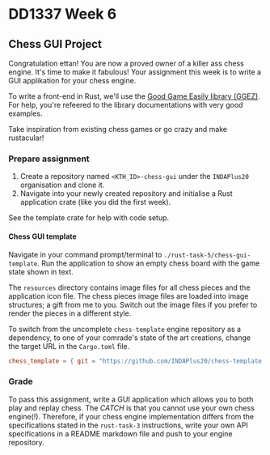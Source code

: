 # DD1337 Week 6

## Chess GUI Project

Congratulation ettan! You are now a proved owner of a killer ass chess engine. It's time to make it fabulous! Your assignment this week is to write a GUI applikation for your chess engine.

To write a front-end in Rust, we'll use the [Good Game Easily library (GGEZ)](https://ggez.rs/). For help, you're refeered to the library documentations with very good examples.

Take inspiration from existing chess games or go crazy and make rustacular!

### Prepare assignment

1) Create a repository named `<KTH_ID>-chess-gui` under the `INDAPlus20` organisation and clone it.
2) Navigate into your newly created repository and initialise a Rust application crate (like you did the first week).

See the template crate for help with code setup.

#### Chess GUI template

Navigate in your command prompt/terminal to `./rust-task-5/chess-gui-template`. Run the application to show an empty chess board with the game state shown in text. 

The `resources` directory contains image files for all chess pieces and the application icon file. The chess pieces image files are loaded into image structures; a gift from me to you. Switch out the image files if you prefer to render the pieces in a different style. 

To switch from the uncomplete `chess-template` engine repository as a dependency, to one of your comrade's state of the art creations, change the target URL in the `Cargo.toml` file.
```toml
chess_template = { git = "https://github.com/INDAPlus20/chess-template.git" }
```

### Grade

To pass this assignment, write a GUI application which allows you to both play and replay chess. The *CATCH* is that you cannot use your own chess engine(!). Therefore, if your chess engine implementation differs from the specifications stated in the `rust-task-3` instructions, write your own API specifications in a README markdown file and push to your engine repository. 